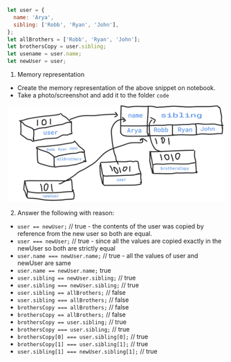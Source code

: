 ```js
let user = {
  name: 'Arya',
  sibling: ['Robb', 'Ryan', 'John'],
};
let allBrothers = ['Robb', 'Ryan', 'John'];
let brothersCopy = user.sibling;
let usename = user.name;
let newUser = user;
```

1. Memory representation

- Create the memory representation of the above snippet on notebook.
- Take a photo/screenshot and add it to the folder `code`

![Hello](./Hello.jpg) 

2. Answer the following with reason:

- `user == newUser;` // true - the contents of the user was copied by reference from the new user so both are equal.
- `user === newUser;` // true - since all the values are copied exactly in the newUser so both are strictly equal
- `user.name === newUser.name;` //  true - all the values of user and newUser are same
- `user.name == newUser.name;` true
- `user.sibling == newUser.sibling;` // true
- `user.sibling === newUser.sibling;` // true
- `user.sibling == allBrothers;` // false
- `user.sibling === allBrothers;` // false
- `brothersCopy === allBrothers;` // false
- `brothersCopy == allBrothers;` // false
- `brothersCopy == user.sibling;` //  true
- `brothersCopy === user.sibling;` // true 
- `brothersCopy[0] === user.sibling[0];` // true
- `brothersCopy[1] === user.sibling[1];` // true
- `user.sibling[1] === newUser.sibling[1];` // true
